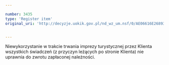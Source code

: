 ```yaml
---

number: 3435
type: 'Register item'
original_uri: 'http://decyzje.uokik.gov.pl/nd_wz_um.nsf/0/AE06616E26893D99C1257A4C002D1B15?OpenDocument'


---
```


Niewykorzystanie w trakcie trwania imprezy turystycznej przez Klienta wszystkich świadczeń (z przyczyn leżących po stronie Klienta) nie uprawnia do zwrotu zapłaconej należności.
